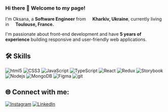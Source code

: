 ### Hi there 👋 Welcome to my page!

I'm Oksana, a **Software Engineer** from <img src="https://cdn-icons-png.flaticon.com/512/197/197572.png" width="13"/> <b> Kharkiv, Ukraine</b>, currently living in <img src="https://cdn-icons-png.flaticon.com/512/197/197560.png" width="13"/><b> Toulouse, France.</b>

I'm passionate about front-end development and have **5 years of experience** building responsive and user-friendly web applications.

## 🛠 Skills
![html5](https://img.shields.io/badge/-HTML5-E34F26?style=flat-square&logo=html5&logoColor=white)
![CSS3](https://img.shields.io/badge/-CSS3-1572B6?style=flat-square&logo=css3&logoColor=white)
![JavaScript](https://img.shields.io/badge/-JavaScript-F7DF1E?style=flat-square&logo=javascript&logoColor=white)
![TypeScript](https://img.shields.io/badge/-TypeScript-3178C6?style=flat-square&logo=typescript&logoColor=white)
![React](https://img.shields.io/badge/-React-61DAFB?style=flat-square&logo=react&logoColor=white)
![Redux](https://img.shields.io/badge/-Redux-764ABC?style=flat-square&logo=redux&logoColor=white)
![Storybook](https://img.shields.io/badge/Storybook-FF4785?style=flat-square&logo=Storybook&logoColor=white)
![Nodejs](https://img.shields.io/badge/-Nodejs-339933?style=flat-square&logo=Node.js&logoColor=white)
![MongoDB](https://img.shields.io/badge/-MongoDB-13AA52?style=flat-square&logo=mongodb&logoColor=white)
![Figma](https://img.shields.io/badge/-Figma-F24E1E?style=flat-square&logo=figma&logoColor=white)
![git](https://img.shields.io/badge/-Git-F05032?style=flat-square&logo=git&logoColor=white)

## 🌐 Connect with me:
[![Instagram](https://img.shields.io/badge/Instagram-%23E4405F.svg?logo=Instagram&logoColor=white)](https://www.instagram.com/coding_oksana/) [![LinkedIn](https://img.shields.io/badge/LinkedIn-%230077B5.svg?logo=linkedin&logoColor=white)](https://www.linkedin.com/in/oksana-popovichenko/) 


